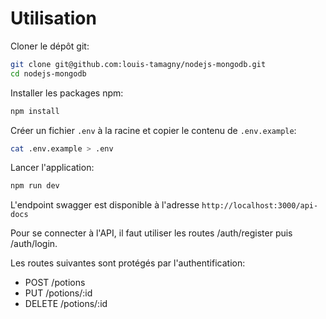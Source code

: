 # Utilisation

Cloner le dépôt git:
```bash
git clone git@github.com:louis-tamagny/nodejs-mongodb.git
cd nodejs-mongodb
```
Installer les packages npm:
```bash
npm install
```

Créer un fichier `.env` à la racine et copier le contenu de `.env.example`:
```bash
cat .env.example > .env
```
Lancer l'application:
```bash
npm run dev
```

L'endpoint swagger est disponible à l'adresse `http://localhost:3000/api-docs`

Pour se connecter à l'API, il faut utiliser les routes /auth/register puis /auth/login.

Les routes suivantes sont protégés par l'authentification:
- POST /potions
- PUT /potions/:id
- DELETE /potions/:id
